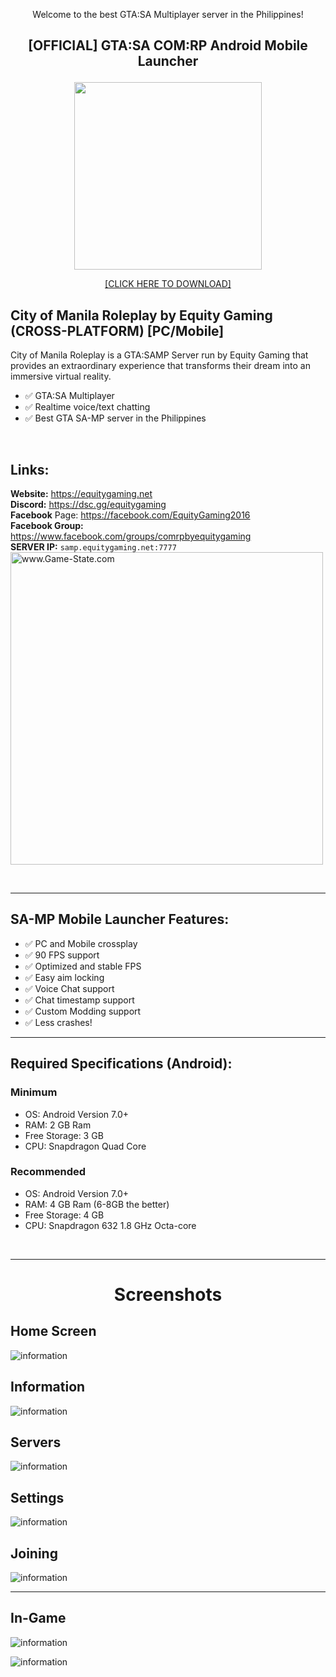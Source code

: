 <p align="center">Welcome to the best GTA:SA Multiplayer server in the Philippines!</p>

## <p align="center">[OFFICIAL] GTA:SA COM:RP Android Mobile Launcher</p>
<p align="center">
  <img src="https://github.com/equitygamingph/comrp_mobile/blob/main/Images/comrp.png" height="auto" width="300px">
</p>
<p align="center">
<a href="https://github.com/equitygamingph/comrp_mobile/releases/tag/v1.0.01">[CLICK HERE TO DOWNLOAD]</a>
</p>

## **City of Manila Roleplay by Equity Gaming (CROSS-PLATFORM) [PC/Mobile]**
 City of Manila Roleplay is a GTA:SAMP Server run by Equity Gaming that provides an extraordinary experience that transforms their dream into an immersive virtual reality.

- ✅ GTA:SA Multiplayer
- ✅ Realtime voice/text chatting
- ✅ Best GTA SA-MP server in the Philippines

<br />

## **Links:**
**Website:** https://equitygaming.net <br/>
**Discord:** https://dsc.gg/equitygaming <br/>
**Facebook** Page: https://facebook.com/EquityGaming2016 <br/>
**Facebook Group:** https://www.facebook.com/groups/comrpbyequitygaming <br/>
**SERVER IP:** `samp.equitygaming.net:7777` <br/>
<img src="http://www.game-state.com/51.79.230.96:7777/430x73_FFFFFF_FF9900_000000_000000.png" alt="www.Game-State.com" style="border-style: none; height: auto; width: 500px;">

<br />

----

## **SA-MP Mobile Launcher Features:** <br />
- ✅ PC and Mobile crossplay <br />
- ✅ 90 FPS support <br />
- ✅ Optimized and stable FPS <br />
- ✅ Easy aim locking <br />
- ✅ Voice Chat support <br />
- ✅ Chat timestamp support <br />
- ✅ Custom Modding support <br />
- ✅ Less crashes! <br />

---

## **Required Specifications (Android):** 
### Minimum
  - OS: Android Version 7.0+
  - RAM: 2 GB Ram
  - Free Storage: 3 GB
  - CPU: Snapdragon Quad Core

### Recommended
  - OS: Android Version 7.0+
  - RAM: 4 GB Ram (6-8GB the better)
  - Free Storage: 4 GB
  - CPU: Snapdragon 632 1.8 GHz Octa-core
<br />

---
# <p align="center">Screenshots</p>

## Home Screen
![information](https://github.com/equitygamingph/comrp_mobile/blob/main/Images/home%20screen.jpg)

## Information
![information](https://github.com/equitygamingph/comrp_mobile/blob/main/Images/information.jpg)

## Servers
![information](https://github.com/equitygamingph/comrp_mobile/blob/main/Images/servers.jpg)

## Settings
![information](https://github.com/equitygamingph/comrp_mobile/blob/main/Images/settings.jpg)

## Joining
![information](https://github.com/equitygamingph/comrp_mobile/blob/main/Images/joining.jpg)

---

## In-Game
![information](https://github.com/equitygamingph/comrp_mobile/blob/main/Images/billiard_1.jpg)

![information](https://github.com/equitygamingph/comrp_mobile/blob/main/Images/billiard_2.jpg)

